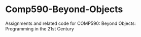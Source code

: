 # Comp590-Beyond-Objects
Assignments and related code for COMP590:  Beyond Objects: Programming in the 21st Century 
